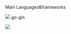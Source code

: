 Main Languages&frameworks

![](https://skillicons.dev/icons?i=golang,typescript,react)
go-gin

![](https://github-readme-stats.vercel.app/api/top-langs?username=K123584&show_icons=true&locale=en&layout=compact)
